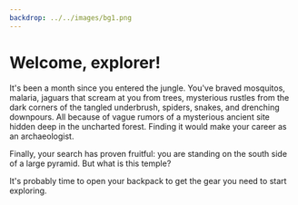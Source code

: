 ```yaml
---
backdrop: ../../images/bg1.png
---
```


# Welcome, explorer!

It's been a month since you entered the jungle. You've braved mosquitos, malaria, jaguars that scream at you from trees, mysterious rustles from the dark corners of the tangled underbrush, spiders, snakes, and drenching downpours. All because of vague rumors of a mysterious ancient site hidden deep in the uncharted forest. Finding it would make your career as an archaeologist.

Finally, your search has proven fruitful: you are standing on the south side of a large pyramid. But what is this temple?

It's probably time to open your backpack to get the gear you need to start exploring.

<Page url="1" instructions="" action="Open it" condition="none" />
